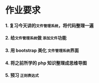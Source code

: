 # 作业要求

#### 1.  复习今天讲的`文件管理系统`，将代码整理一遍

#### 2. 给`文件管理系统`做 `添加文件`功能

#### 3. 用 bootstrap 美化 `文件管理系统`界面

#### 4. 将之前所学的 php 知识整理成思维导图

#### 5. 预习 `正则表达式`

